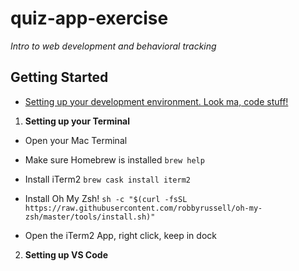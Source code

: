 # quiz-app-exercise
*Intro to web development and behavioral tracking*

## **Getting Started**

- [Setting up your development environment. Look ma, code stuff!](https://chiamakaikeanyi.dev/how-to-configure-your-macos-terminal-with-zsh-like-a-pro/)

1. **Setting up your Terminal**

- Open your Mac Terminal 

- Make sure Homebrew is installed
`brew help`

- Install iTerm2
`brew cask install iterm2`

- Install Oh My Zsh! 
`sh -c "$(curl -fsSL https://raw.githubusercontent.com/robbyrussell/oh-my-zsh/master/tools/install.sh)"`

- Open the iTerm2 App, right click, keep in dock

2. **Setting up VS Code**





